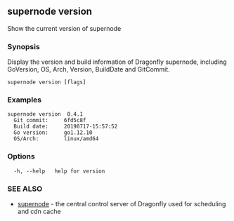 ## supernode version

Show the current version of supernode

### Synopsis

Display the version and build information of Dragonfly supernode, including GoVersion, OS, Arch, Version, BuildDate and GitCommit.

```
supernode version [flags]
```

### Examples

```
supernode version  0.4.1
  Git commit:     6fd5c8f
  Build date:     20190717-15:57:52
  Go version:     go1.12.10
  OS/Arch:        linux/amd64

```

### Options

```
  -h, --help   help for version
```

### SEE ALSO

* [supernode](supernode.md)	 - the central control server of Dragonfly used for scheduling and cdn cache

